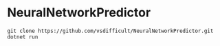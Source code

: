 # NeuralNetworkPredictor 
```
git clone https://github.com/vsdifficult/NeuralNetworkPredictor.git
dotnet run
```
